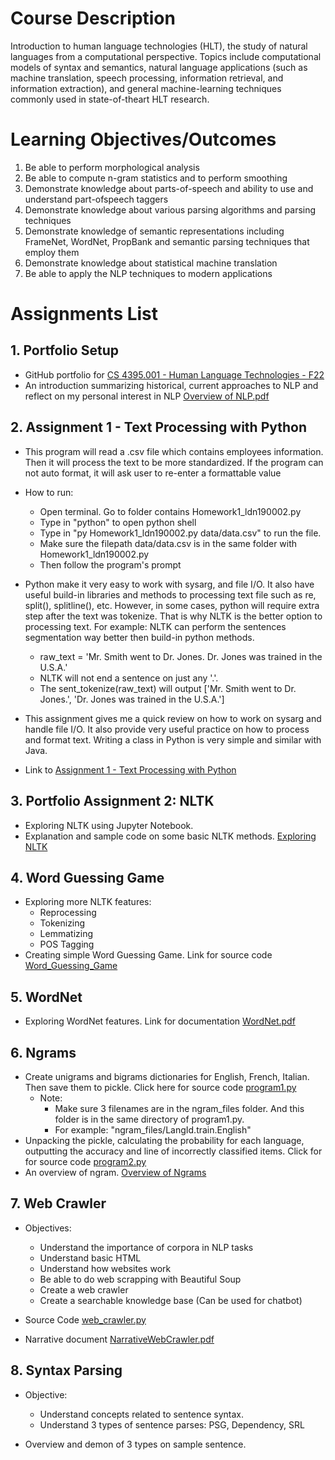 # Course Description

Introduction to human language technologies (HLT), the study of natural languages from a computational perspective. Topics include computational models of syntax and semantics, natural language applications (such as machine translation, speech processing, information retrieval, and information extraction), and general machine-learning techniques commonly used in state-of-theart HLT research.

# Learning Objectives/Outcomes

1. Be able to perform morphological analysis
2. Be able to compute n-gram statistics and to perform smoothing
3. Demonstrate knowledge about parts-of-speech and ability to use and understand part-ofspeech
taggers
4. Demonstrate knowledge about various parsing algorithms and parsing techniques
5. Demonstrate knowledge of semantic representations including FrameNet, WordNet,
PropBank and semantic parsing techniques that employ them
6. Demonstrate knowledge about statistical machine translation
7. Be able to apply the NLP techniques to modern applications

# Assignments List

## 1. Portfolio Setup

-	GitHub portfolio for [CS 4395.001 - Human Language Technologies - F22](https://github.com/leonewtonz/CS-4395.001---Human-Language-Technologies---F22)
-	An introduction summarizing historical, current approaches to NLP and reflect on my personal interest in NLP [Overview of NLP.pdf](https://github.com/leonewtonz/CS-4395.001---Human-Language-Technologies---F22/blob/main/Assignments/Portfolio%20Setup/Overview%20of%20NLP_ldn190002.pdf)

## 2. Assignment 1 - Text Processing with Python
-	This program will read a .csv file which contains employees information. Then it will process the text to be more standardized. If the program can not auto format, it will ask user to re-enter a formattable value
-	How to run:
	- Open terminal. Go to folder contains Homework1_ldn190002.py
	- Type in "python" to open python shell
	- Type in "py Homework1_ldn190002.py data/data.csv" to run the file.
	- Make sure the filepath data/data.csv is in the same folder with Homework1_ldn190002.py
	- Then follow the program's prompt
-	Python make it very easy to work with sysarg, and file I/O. It also have useful build-in libraries and methods to processing text file such as re, split(), splitline(), etc. However, in some cases, python will require extra step after the text was tokenize. That is why NLTK is the better option to processing text. For example: NLTK can perform the sentences segmentation way better then build-in python methods.
	- raw_text = 'Mr. Smith went to Dr. Jones. Dr. Jones was trained in the U.S.A.'
	- NLTK will not end a sentence on just any '.'.
	- The sent_tokenize(raw_text) will output ['Mr. Smith went to Dr. Jones.', 'Dr. Jones was trained in the U.S.A.']
	
-	This assignment gives me a quick review on how to work on sysarg and handle file I/O. It also provide very useful practice on how to process and format text. Writing a class in Python is very simple and similar with Java.

-	Link to [Assignment 1 - Text Processing with Python](https://github.com/leonewtonz/CS-4395.001---Human-Language-Technologies---F22/tree/main/Assignments/Homework1)

## 3. Portfolio Assignment 2: NLTK
-	Exploring NLTK using Jupyter Notebook.
-	Explanation and sample code on some basic NLTK methods. [Exploring NLTK](https://github.com/leonewtonz/CS-4395.001---Human-Language-Technologies---F22/blob/main/Assignments/Portfolio%20Assignment%202%20NLTK/Homework2_ldn190002.pdf)


## 4. Word Guessing Game
-	Exploring more NLTK features:
	+	Reprocessing
	+	Tokenizing
	+	Lemmatizing
	+	POS Tagging
-	Creating simple Word Guessing Game. Link for source code [Word_Guessing_Game](https://github.com/leonewtonz/CS-4395.001---Human-Language-Technologies---F22/blob/main/Assignments/Word%20Guessing%20Game/Word_Guessing_Game.py)


## 5. WordNet
-	Exploring WordNet features. Link for documentation [WordNet.pdf](https://github.com/leonewtonz/CS-4395.001---Human-Language-Technologies---F22/blob/main/Assignments/WordNet/WordNet.pdf)

## 6. Ngrams
-	Create unigrams and bigrams dictionaries for English, French, Italian. Then save them to pickle. Click here for source code [program1.py](https://github.com/leonewtonz/CS-4395.001---Human-Language-Technologies---F22/blob/main/Assignments/N-gram/program1.py)
	+	Note: 
		*	Make sure 3 filenames are in the ngram_files folder. And this folder is in the same directory of program1.py.
    	*	For example: "ngram_files/LangId.train.English"
 -	Unpacking the pickle, calculating the probability for each language, outputting the accuracy and line of incorrectly classified items. Click for for source code [program2.py](https://github.com/leonewtonz/CS-4395.001---Human-Language-Technologies---F22/blob/main/Assignments/N-gram/program2.py)
-	An overview of ngram. [Overview of Ngrams](https://github.com/leonewtonz/CS-4395.001---Human-Language-Technologies---F22/blob/main/Assignments/N-gram/Overview%20of%20Ngrams.pdf)


## 7. Web Crawler

-	Objectives:
	+	Understand the importance of corpora in NLP tasks
	+	Understand basic HTML
	+	Understand how websites work
	+	Be able to do web scrapping with Beautiful Soup
	+	Create a web crawler
	+	Create a searchable knowledge base (Can be used for chatbot)

-	Source Code [web_crawler.py](https://github.com/leonewtonz/CS-4395.001---Human-Language-Technologies---F22/blob/main/Assignments/Web%20Crawler/web_crawler.py)

-	Narrative document [NarrativeWebCrawler.pdf](https://github.com/leonewtonz/CS-4395.001---Human-Language-Technologies---F22/blob/main/Assignments/Web%20Crawler/NarrativeWebCrawler.pdf)

## 8. Syntax Parsing

-	Objective:
	+	Understand concepts related to sentence syntax.
	+	Understand 3 types of sentence parses: PSG, Dependency, SRL
	
-	Overview and demon of 3 types on sample sentence. 